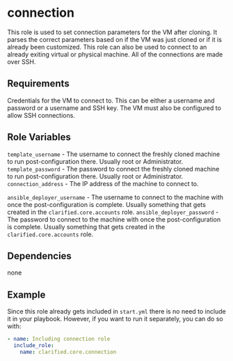 # connection

This role is used to set connection parameters for the VM after cloning. It parses the correct parameters based on if the VM was just cloned or if it is already been customized. This role can also be used to connect to an already exiting virtual or physical machine. All of the connections are made over SSH.

## Requirements

Credentials for the VM to connect to. This can be either a username and password or a username and SSH key. The VM must also be configured to allow SSH connections.

## Role Variables

`template_username` - The username to connect the freshly cloned machine to run post-configuration there. Usually root or Administrator.
`template_password` - The password to connect the freshly cloned machine to run post-configuration there. Usually root or Administrator.
`connection_address` - The IP address of the machine to connect to.

`ansible_deployer_username` - The username to connect to the machine with once the post-configuration is complete. Usually something that gets created in the `clarified.core.accounts` role.
`ansible_deployer_password` - The password to connect to the machine with once the post-configuration is complete. Usually something that gets created in the `clarified.core.accounts` role.

## Dependencies

none

## Example

Since this role already gets included in `start.yml` there is no need to include it in your playbook. However, if you want to run it separately, you can do so with:

```yaml
- name: Including connection role
  include_role:
    name: clarified.core.connection
```
